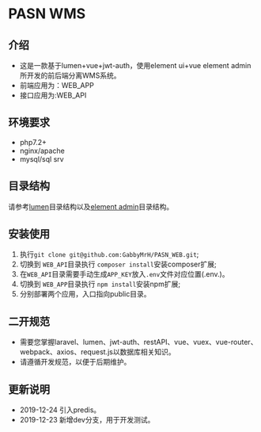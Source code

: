 # PASN WMS
## 介绍
* 这是一款基于lumen+vue+jwt-auth，使用element ui+vue element admin所开发的前后端分离WMS系统。
* 前端应用为：WEB_APP
* 接口应用为:WEB_API

## 环境要求
* php7.2+
* nginx/apache
* mysql/sql srv

## 目录结构
请参考<a href="https://lumen.laravel.com/docs/6.x">lumen</a>目录结构以及<a href="https://panjiachen.github.io/vue-element-admin-site/zh/guide/#%E7%9B%AE%E5%BD%95%E7%BB%93%E6%9E%84">element admin</a>目录结构。

## 安装使用
1. 执行``` git clone git@github.com:GabbyMrH/PASN_WEB.git ```;
2. 切换到 ``` WEB_API ```目录执行
``` composer install ```安装composer扩展;
3. 在``` WEB_API ```目录需要手动生成```APP_KEY```放入```.env```文件对应位置(.env.)。
4. 切换到 ``` WEB_APP ```目录执行
``` npm install ```安装npm扩展;
5. 分别部署两个应用，入口指向public目录。

## 二开规范
* 需要您掌握laravel、lumen、jwt-auth、restAPI、vue、vuex、vue-router、webpack、axios、request.js以数据库相关知识。
* 请遵循开发规范，以便于后期维护。

## 更新说明
* 2019-12-24 引入predis。
* 2019-12-23 新增dev分支，用于开发测试。